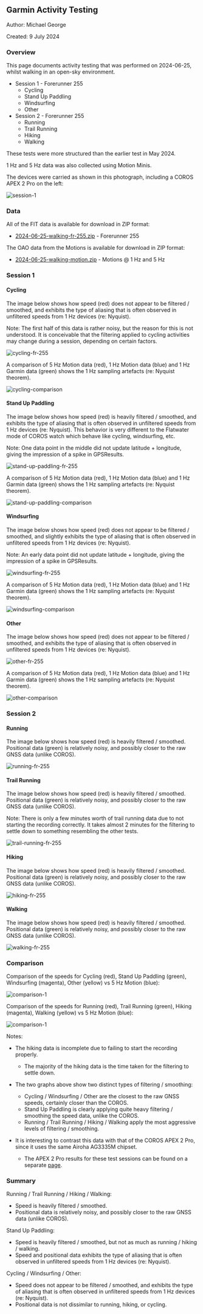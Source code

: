 ## Garmin Activity Testing

Author: Michael George

Created: 9 July 2024



### Overview

This page documents activity testing that was performed on 2024-06-25, whilst walking in an open-sky environment.

- Session 1 - Forerunner 255
  - Cycling
  - Stand Up Paddling
  - Windsurfing
  - Other
- Session 2 - Forerunner 255
  - Running
  - Trail Running
  - Hiking
  - Walking

These tests were more structured than the earlier test in May 2024.

1 Hz and 5 Hz data was also collected using Motion Minis.

The devices were carried as shown in this photograph, including a COROS APEX 2 Pro on the left:

![session-1](img/20240625_181034.jpg)



### Data

All of the FIT data is available for download in ZIP format:

- [2024-06-25-walking-fr-255.zip](2024-06-25-walking-fr-255.zip) - Forerunner 255

The OAO data from the Motions is available for download in ZIP format:

- [2024-06-25-walking-motion.zip](2024-06-25-walking-motion.zip) - Motions @ 1 Hz and 5 Hz



### Session 1

#### Cycling

The image below shows how speed (red) does not appear to be filtered / smoothed, and exhibits the type of aliasing that is often observed in unfiltered speeds from 1 Hz devices (re: Nyquist).

Note: The first half of this data is rather noisy, but the reason for this is not understood. It is conceivable that the filtering applied to cycling activities may change during a session, depending on certain factors.

![cycling-fr-255](img/1-cycling-fr-255.png)



A comparison of 5 Hz Motion data (red), 1 Hz Motion data (blue) and 1 Hz Garmin data (green) shows the 1 Hz sampling artefacts (re: Nyquist theorem).

![cycling-comparison](img/1-cycling-comparison.png)



#### Stand Up Paddling

The image below shows how speed (red) is heavily filtered / smoothed, and exhibits the type of aliasing that is often observed in unfiltered speeds from 1 Hz devices (re: Nyquist). This behavior is very different to the Flatwater mode of COROS watch which behave like cycling, windsurfing, etc.

Note: One data point in the middle did not update latitude + longitude, giving the impression of a spike in GPSResults.

![stand-up-paddling-fr-255](img/2-stand-up-paddling-fr-255.png)



A comparison of 5 Hz Motion data (red), 1 Hz Motion data (blue) and 1 Hz Garmin data (green) shows the 1 Hz sampling artefacts (re: Nyquist theorem).

![stand-up-paddling-comparison](img/2-stand-up-paddling-comparison.png)



#### Windsurfing

The image below shows how speed (red) does not appear to be filtered / smoothed, and slightly exhibits the type of aliasing that is often observed in unfiltered speeds from 1 Hz devices (re: Nyquist).

Note: An early data point did not update latitude + longitude, giving the impression of a spike in GPSResults.

![windsurfing-fr-255](img/3-windsurfing-fr-255.png)



A comparison of 5 Hz Motion data (red), 1 Hz Motion data (blue) and 1 Hz Garmin data (green) shows the 1 Hz sampling artefacts (re: Nyquist theorem).

![windsurfing-comparison](img/3-windsurfing-comparison.png)



#### Other

The image below shows how speed (red) does not appear to be filtered / smoothed, and exhibits the type of aliasing that is often observed in unfiltered speeds from 1 Hz devices (re: Nyquist).

![other-fr-255](img/4-other-fr-255.png)



A comparison of 5 Hz Motion data (red), 1 Hz Motion data (blue) and 1 Hz Garmin data (green) shows the 1 Hz sampling artefacts (re: Nyquist theorem).

![other-comparison](img/4-other-comparison.png)



### Session 2

#### Running

The image below shows how speed (red) is heavily filtered / smoothed. Positional data (green) is relatively noisy, and possibly closer to the raw GNSS data (unlike COROS).

![running-fr-255](img/5-running-fr-255.png)



#### Trail Running

The image below shows how speed (red) is heavily filtered / smoothed. Positional data (green) is relatively noisy, and possibly closer to the raw GNSS data (unlike COROS).

Note: There is only a few minutes worth of trail running data due to not starting the recording correctly. It takes almost 2 minutes for the filtering to settle down to something resembling the other tests.

![trail-running-fr-255](img/6-trail-running-fr-255.png)



#### Hiking

The image below shows how speed (red) is heavily filtered / smoothed. Positional data (green) is relatively noisy, and possibly closer to the raw GNSS data (unlike COROS).

![hiking-fr-255](img/7-hiking-fr-255.png)



#### Walking

The image below shows how speed (red) is heavily filtered / smoothed. Positional data (green) is relatively noisy, and possibly closer to the raw GNSS data (unlike COROS).

![walking-fr-255](img/8-walking-fr-255.png)



### Comparison

Comparison of the speeds for Cycling (red), Stand Up Paddling (green), Windsurfing (magenta), Other (yellow) vs 5 Hz Motion (blue):

![comparison-1](img/comparison-1.png)



Comparison of the speeds for Running (red), Trail Running (green), Hiking (magenta), Walking (yellow) vs 5 Hz Motion (blue):

![comparison-1](img/comparison-2.png)

Notes:

- The hiking data is incomplete due to failing to start the recording properly.
  - The majority of the hiking data is the time taken for the filtering to settle down.
  
- The two graphs above show two distinct types of filtering / smoothing:
  - Cycling / Windsurfing / Other are the closest to the raw GNSS speeds, certainly closer than the COROS.
  - Stand Up Paddling is clearly applying quite heavy filtering / smoothing the speed data, unlike the COROS.
  - Running / Trail Running / Hiking / Walking apply the most aggressive levels of filtering / smoothing.

- It is interesting to contrast this data with that of the COROS APEX 2 Pro, since it uses the same Airoha AG3335M chipset.
  - The APEX 2 Pro results for these test sessions can be found on a separate [page](../../../coros/activities/walking-2024-06-25/README.md).




### Summary

Running / Trail Running / Hiking / Walking:

- Speed is heavily filtered / smoothed.
- Positional data is relatively noisy, and possibly closer to the raw GNSS data (unlike COROS).

Stand Up Paddling:

- Speed is heavily filtered / smoothed, but not as much as running / hiking / walking.
- Speed and positional data exhibits the type of aliasing that is often observed in unfiltered speeds from 1 Hz devices (re: Nyquist).

Cycling / Windsurfing / Other:

- Speed does not appear to be filtered / smoothed, and exhibits the type of aliasing that is often observed in unfiltered speeds from 1 Hz devices (re: Nyquist).
- Positional data is not dissimilar to running, hiking, or cycling.

